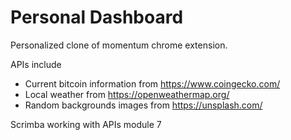 # Personal Dashboard



Personalized clone of momentum chrome extension.

APIs include
- Current bitcoin information from https://www.coingecko.com/
- Local weather from https://openweathermap.org/
- Random backgrounds images from https://unsplash.com/

Scrimba working with APIs module 7